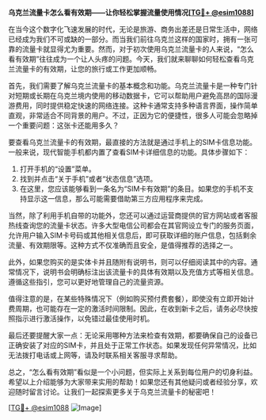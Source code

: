 **乌克兰流量卡怎么看有效期——让你轻松掌握流量使用情况[[TG💪+ @esim1088](https://t.me/s/esim1088)]**

在当今这个数字化飞速发展的时代，无论是旅游、商务出差还是日常生活中，网络已经成为我们不可或缺的一部分。而当我们前往乌克兰这样的国家时，拥有一张可靠的流量卡就显得尤为重要。然而，对于初次使用乌克兰流量卡的人来说，“怎么看有效期”往往成为一个让人头疼的问题。今天，我们就来聊聊如何轻松查看乌克兰流量卡的有效期，让您的旅行或工作更加顺畅。

首先，我们需要了解乌克兰流量卡的基本概念和功能。乌克兰流量卡是一种专门针对短期或长期在乌克兰境内使用的移动数据卡，它可以帮助用户避免高昂的国际漫游费用，同时提供稳定快速的网络连接。这种卡通常支持多种语言界面，操作简单直观，非常适合不同背景的用户。不过，正因为它的便捷性，很多人可能会忽略掉一个重要问题：这张卡还能用多久？

要查看乌克兰流量卡的有效期，最直接的方法就是通过手机上的SIM卡信息功能。一般来说，现代智能手机都内置了查看SIM卡详细信息的功能。具体步骤如下：

1. 打开手机的“设置”菜单。
2. 找到并点击“关于手机”或者“状态信息”选项。
3. 在这里，您应该能够看到一条名为“SIM卡有效期”的条目。如果您的手机不支持显示这一信息，那么可能需要借助第三方应用程序来完成。

当然，除了利用手机自带的功能外，您还可以通过运营商提供的官方网站或者客服热线查询您的流量卡状态。许多大型电信公司都会在其官网设立专门的服务页面，允许用户输入SIM卡号码或其他相关信息后，即可获取详细的账户信息，包括剩余流量、有效期限等。这种方式不仅准确而且安全，是值得推荐的选择之一。

此外，如果您购买的是实体卡并且随附有说明书，则可以仔细阅读其中的内容。通常情况下，说明书会明确标注出该流量卡的具体有效期以及充值方式等相关信息。遵循这些指引，您可以更好地管理自己的流量资源。

值得注意的是，在某些特殊情况下（例如购买预付费套餐），即使没有立即开始计费周期，也可能存在一定的激活时间限制。因此，在收到新卡之后，请务必尽快按照指示进行激活操作，以免错过最佳使用时机。

最后还要提醒大家一点：无论采用哪种方法来检查有效期，都要确保自己的设备已正确安装了对应的SIM卡，并且处于正常工作状态。如果发现任何异常情况，比如无法拨打电话或上网等，请及时联系相关客服寻求帮助。

总之，“怎么看有效期”看似是一个小问题，但实际上关系到每位用户的切身利益。希望以上介绍能够为大家带来实用的帮助！如果您还有其他疑问或者经验分享，欢迎随时留言讨论。让我们一起探索更多关于乌克兰流量卡的秘密吧！

[[TG💪+ @esim1088](https://t.me/s/esim1088) ![Image](https://i.postimg.cc/4NQfJmqS/Snipaste-2025-05-13-00-14-12.png)]